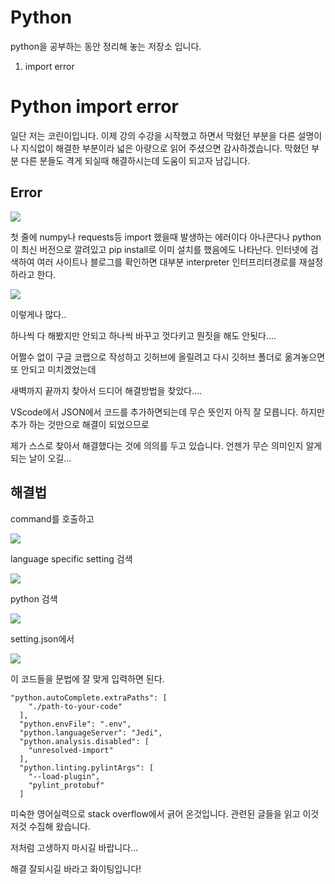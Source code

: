 # Python

python을 공부하는 동안 정리해 놓는 저장소 입니다.

01. import error 

<h1>Python import error</h1>
일단 저는 코린이입니다. 이제 강의 수강을 시작했고 하면서 막혔던 부분을 다른 설명이나 지식없이 해결한 부분이라 넓은 아량으로 읽어 주셨으면 감사하겠습니다. 막혔던 부분 다른 분들도 격게 되실때 해결하시는데 도움이 되고자 남깁니다.

<h2>Error</h2>

![](https://velog.velcdn.com/images/littleduck/post/84221420-e764-4e2e-96cc-0a393123a066/image.png)

첫 줄에 numpy나 requests등 import 했을때 발생하는 에러이다 아나콘다나 python이 최신 버전으로 깔려있고 pip install로 이미 설치를 했음에도 나타난다.
인터넷에 검색하여 여러 사이트나 블로그를 확인하면 대부분 interpreter 인터프리터경로를 재설정하라고 한다.


![](https://velog.velcdn.com/images/littleduck/post/f40e45cb-5ef0-4196-a780-3230696403cf/image.png)

이렇게나 많다..

하나씩 다 해봤지만 안되고 하나씩 바꾸고 껏다키고 뭔짓을 해도 안됫다....

어쩔수 없이 구글 코랩으로 작성하고 깃허브에 올릴려고 다시 깃허브 폴더로 옮겨놓으면 또 안되고 미치겠었는데

새벽까지 끝까지 찾아서 드디어 해결방법을 찾았다....

VScode에서 JSON에서 코드를 추가하면되는데 무슨 뜻인지 아직 잘 모릅니다. 하지만 추가 하는 것만으로 해결이 되었으므로

제가 스스로 찾아서 해결했다는 것에 의의를 두고 있습니다. 언젠가 무슨 의미인지 알게되는 날이 오길...

<h2>해결법</h2>
<p>command를 호출하고</p>

![](https://velog.velcdn.com/images/littleduck/post/4cf996f5-2ffe-4061-a143-e3f1712c255d/image.png)

<p>language specific setting 검색</p>

![](https://velog.velcdn.com/images/littleduck/post/796be107-36fa-4830-911d-12c8abee1007/image.png)
<p>python 검색</p>

![](https://velog.velcdn.com/images/littleduck/post/6f8c590d-cf2c-40d8-a3bd-ec7647239990/image.png)

<p>setting.json에서</p>

![](https://velog.velcdn.com/images/littleduck/post/24c2835d-f3bd-477c-80c5-44d6763619af/image.png)

이 코드들을 문법에 잘 맞게 입력하면 된다.


```
"python.autoComplete.extraPaths": [
    "./path-to-your-code"
  ],
  "python.envFile": ".env",
  "python.languageServer": "Jedi",
  "python.analysis.disabled": [
    "unresolved-import"
  ],
  "python.linting.pylintArgs": [
    "--load-plugin",
    "pylint_protobuf"
  ]
```

미숙한 영어실력으로 stack overflow에서 긁어 온것입니다. 관련된 글들을 읽고 이것저것 수집해 왔습니다.

저처럼 고생하지 마시길 바랍니다...

해결 잘되시길 바라고 화이팅입니다!